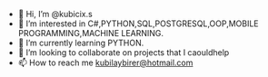 - 👋 Hi, I’m @kubicix.s
- 👀 I’m interested in C#,PYTHON,SQL,POSTGRESQL,OOP,MOBILE PROGRAMMING,MACHINE LEARNING.
- 🌱 I’m currently learning PYTHON.
- 💞️ I’m looking to collaborate on projects that I caouldhelp
- 📫 How to reach me kubilaybirer@hotmail.com

<!---
kubicix/kubicix is a ✨ special ✨ repository because its `README.md` (this file) appears on your GitHub profile.
You can click the Preview link to take a look at your changes.
--->
